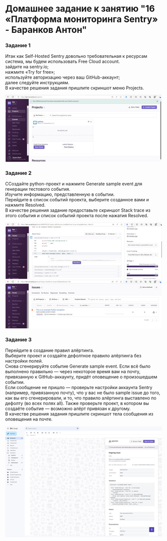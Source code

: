 # Домашнее задание к занятию "16 «Платформа мониторинга Sentry» - Баранков Антон"

### Задание 1
Итак как Self-Hosted Sentry довольно требовательная к ресурсам система, мы будем использовать Free Сloud account.  
зайдите на sentry.io;  
нажмите «Try for free»;  
используйте авторизацию через ваш GitHub-аккаунт;  
далее следуйте инструкциям.  
В качестве решения задания пришлите скриншот меню Projects.  

![Скриншот](img/1.JPG)

### Задание 2
ССоздайте python-проект и нажмите Generate sample event для генерации тестового события.  
Изучите информацию, представленную в событии.  
Перейдите в список событий проекта, выберите созданное вами и нажмите Resolved.  
В качестве решения задание предоставьте скриншот Stack trace из этого события и список событий проекта после нажатия Resolved.  

![Скриншот](img/2.1.JPG)
![Скриншот](img/2.2.JPG)

### Задание 3
Перейдите в создание правил алёртинга.  
Выберите проект и создайте дефолтное правило алёртинга без настройки полей.  
Снова сгенерируйте событие Generate sample event. Если всё было выполнено правильно — через некоторое время вам на почту, привязанную к GitHub-аккаунту, придёт оповещение о произошедшем событии.  
Если сообщение не пришло — проверьте настройки аккаунта Sentry (например, привязанную почту), что у вас не было sample issue до того, как вы его сгенерировали, и то, что правило алёртинга выставлено по дефолту (во всех полях all). Также проверьте проект, в котором вы создаёте событие — возможно алёрт привязан к другому.  
В качестве решения задания пришлите скриншот тела сообщения из оповещения на почте.  

![Скриншот](img/3.JPG)
